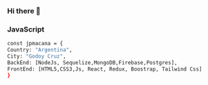 ### Hi there 👋

### JavaScript

```bash
const jpmacana = {
Country: "Argentina",
City: "Godoy Cruz",
BackEnd: [NodeJs, Sequelize,MongoDB,Firebase,Postgres],
FrontEnd: [HTML5,CSS3,Js, React, Redux, Boostrap, Tailwind Css]
}

```
<!--
**jpmacana/jpmacana** is a ✨ _special_ ✨ repository because its `README.md` (this file) appears on your GitHub profile.

Here are some ideas to get you started:

- 🔭 I’m currently working on ...
- 🌱 I’m currently learning ...
- 👯 I’m looking to collaborate on ...
- 🤔 I’m looking for help with ...
- 💬 Ask me about ...
- 📫 How to reach me: ...
- 😄 Pronouns: ...
- ⚡ Fun fact: ...
-->
